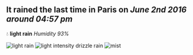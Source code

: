 ## It rained the last time in Paris on *June 2nd 2016 around 04:57 pm*
💧  **light rain** *Humidity 93%*

![light rain](http://openweathermap.org/img/w/10d.png) ![light intensity drizzle rain](http://openweathermap.org/img/w/09d.png) ![mist](http://openweathermap.org/img/w/50d.png)
